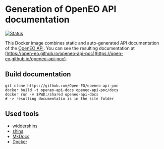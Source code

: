 
# Generation of OpenEO API documentation

[![Status](https://img.shields.io/badge/Status-proof--of--concept-yellow.svg)]()


This Docker image combines static and auto-generated API documentation of the [OpenEO API](https://github.com/Open-EO/openeo-api-poc/). 
You can see the resulting documentation at [https://open-eo.github.io/openeo-api-poc](https://open-eo.github.io/openeo-api-poc).

## Build documentation
```
git clone https://github.com/Open-EO/openeo-api-poc
docker build -t openeo-api-docs openeo-api-poc/docs
docker run -v $PWD:/shared openeo-api-docs
# -> resulting documentatio is in the site folder
```


## Used tools 
- [widdershins](https://github.com/mermade/widdershins)
- [shins](https://github.com/mermade/shins)
- [MkDocs](https://github.com/mkdocs/mkdocs)
- [Docker](https://www.docker.com/)


